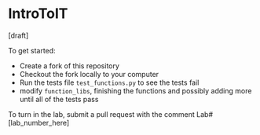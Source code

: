 # IntroToIT

[draft]

To get started:
* Create a fork of this repository
* Checkout the fork locally to your computer
* Run the tests file `test_functions.py` to see the tests fail
* modify `function_libs`, finishing the functions and possibly adding more until all of the tests pass

To turn in the lab, submit a pull request with the comment Lab#[lab_number_here]
